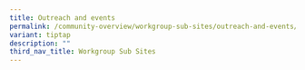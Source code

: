 ```yaml
---
title: Outreach and events
permalink: /community-overview/workgroup-sub-sites/outreach-and-events/
variant: tiptap
description: ""
third_nav_title: Workgroup Sub Sites
---
```

<p></p>